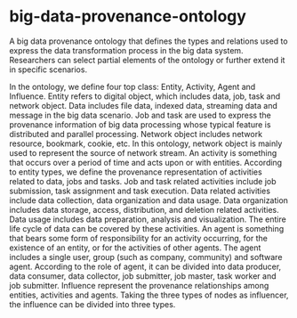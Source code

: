 # big-data-provenance-ontology
A big data provenance ontology that defines the types and relations used to express the data transformation process in the big data system. Researchers can select partial elements of the ontology or further extend it in specific scenarios.

In the ontology, we define four top class: Entity, Activity, Agent and Influence.
Entity refers to digital object, which includes data, job, task and network object. Data includes file data, indexed data, streaming data and message in the big data scenario. Job and task are used to express the provenance information of big data processing whose typical feature is distributed and parallel processing. Network object includes network resource, bookmark, cookie, etc. In this ontology, network object is mainly used to represent the source of network stream.
An activity is something that occurs over a period of time and acts upon or with entities. According to entity types, we define the provenance representation of activities related to data, jobs and tasks. Job and task related activities include job submission, task assignment and task execution. Data related activities include data collection, data organization and data usage. Data organization includes data storage, access, distribution, and deletion related activities. Data usage includes data preparation, analysis and visualization. The entire life cycle of data can be covered by these activities.
An agent is something that bears some form of responsibility for an activity occurring, for the existence of an entity, or for the activities of other agents. The agent includes a single user, group (such as company, community) and software agent. According to the role of agent, it can be divided into data producer, data consumer, data collector, job submitter, job master, task worker and job submitter.
Influence represent the provenance relationships among entities, activities and agents. Taking the three types of nodes as influencer, the influence can be divided into three types.



